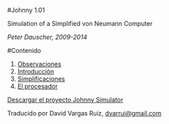 
#Johnny 1.01

Simulation of a
Simplified von Neumann Computer

*Peter Dauscher, 2009-2014*

#Contenido

1. [Observaciones](./1-observaciones.md)
2. [Introducción](./2-introduccion.md)
3. [Simplificaciones](./3-simplificaciones.md)
4. [El procesador](./4-procesador.md)

[Descargar el proyecto Johnny Simulator](http://sourceforge.net/projects/johnnysimulator/files/?source=navbar)

Traducido por David Vargas Ruiz, dvarrui@gmail.com
